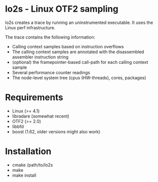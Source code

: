 # lo2s - Linux OTF2 sampling
 
lo2s creates a trace by running an uninstrumented executable. It uses the Linux perf
infrastructure.
 
The trace contains the following information:

 * Calling context samples based on instruction overflows
 * The calling context samples are annotated with the disassembled assembler instruction string
 * (optional) the framepointer-based call-path for each calling context sample
 * Several performance counter readings
 * The node-level system tree (cpus (HW-threads), cores, packages)

# Requirements

 * Linux (>= 4.1)
 * libradare (somewhat recent)
 * OTF2 (>= 2.0)
 * libbfd
 * boost (1.62, older versions might also work)

# Installation

 * cmake /path/to/lo2s
 * make
 * make install
